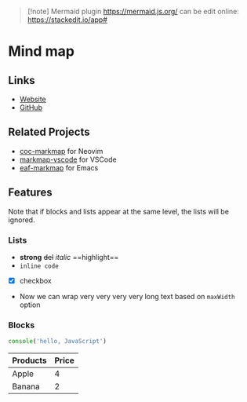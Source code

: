 >[!note] Mermaid plugin
>https://mermaid.js.org/
>can be edit online: https://stackedit.io/app#
# Mind map


## Links

- [Website](https://markmap.js.org/)
- [GitHub](https://github.com/gera2ld/markmap)

## Related Projects

- [coc-markmap](https://github.com/gera2ld/coc-markmap) for Neovim
- [markmap-vscode](https://marketplace.visualstudio.com/items?itemName=gera2ld.markmap-vscode) for VSCode
- [eaf-markmap](https://github.com/emacs-eaf/eaf-markmap) for Emacs

## Features

Note that if blocks and lists appear at the same level, the lists will be ignored.

### Lists

- **strong** ~~del~~ *italic* ==highlight==
- `inline code`
- [x] checkbox
- Now we can wrap very very very very long text based on `maxWidth` option

### Blocks

```js
console('hello, JavaScript')
```

| Products | Price |
|-|-|
| Apple | 4 |
| Banana | 2 |




